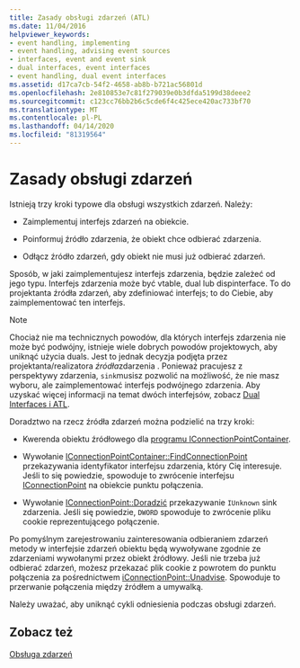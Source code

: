 ```yaml
---
title: Zasady obsługi zdarzeń (ATL)
ms.date: 11/04/2016
helpviewer_keywords:
- event handling, implementing
- event handling, advising event sources
- interfaces, event and event sink
- dual interfaces, event interfaces
- event handling, dual event interfaces
ms.assetid: d17ca7cb-54f2-4658-ab8b-b721ac56801d
ms.openlocfilehash: 2e810853e7c81f279039e0b3dfda5199d38deee2
ms.sourcegitcommit: c123cc76bb2b6c5cde6f4c425ece420ac733bf70
ms.translationtype: MT
ms.contentlocale: pl-PL
ms.lasthandoff: 04/14/2020
ms.locfileid: "81319564"
---
```

# <a name="event-handling-principles"></a>Zasady obsługi zdarzeń

Istnieją trzy kroki typowe dla obsługi wszystkich zdarzeń. Należy:

- Zaimplementuj interfejs zdarzeń na obiekcie.

- Poinformuj źródło zdarzenia, że obiekt chce odbierać zdarzenia.

- Odłącz źródło zdarzeń, gdy obiekt nie musi już odbierać zdarzeń.

Sposób, w jaki zaimplementujesz interfejs zdarzenia, będzie zależeć od jego typu. Interfejs zdarzenia może być vtable, dual lub dispinterface. To do projektanta źródła zdarzeń, aby zdefiniować interfejs; to do Ciebie, aby zaimplementować ten interfejs.

> [!NOTE]
> Chociaż nie ma technicznych powodów, dla których interfejs zdarzenia nie może być podwójny, istnieje wiele dobrych powodów projektowych, aby uniknąć użycia duals. Jest to jednak decyzja podjęta przez projektanta/realizatora *źródła*zdarzenia . Ponieważ pracujesz z perspektywy zdarzenia, `sink`musisz pozwolić na możliwość, że nie masz wyboru, ale zaimplementować interfejs podwójnego zdarzenia. Aby uzyskać więcej informacji na temat dwóch interfejsów, zobacz [Dual Interfaces i ATL](../atl/dual-interfaces-and-atl.md).

Doradztwo na rzecz źródła zdarzeń można podzielić na trzy kroki:

- Kwerenda obiektu źródłowego dla [programu IConnectionPointContainer](/windows/win32/api/ocidl/nn-ocidl-iconnectionpointcontainer).

- Wywołanie [IConnectionPointContainer::FindConnectionPoint](/windows/win32/api/ocidl/nf-ocidl-iconnectionpointcontainer-findconnectionpoint) przekazywania identyfikator interfejsu zdarzenia, który Cię interesuje. Jeśli to się powiedzie, spowoduje to zwrócenie interfejsu [IConnectionPoint](/windows/win32/api/ocidl/nn-ocidl-iconnectionpoint) na obiekcie punktu połączenia.

- Wywołanie [IConnectionPoint::Doradzić](/windows/win32/api/ocidl/nf-ocidl-iconnectionpoint-advise) przekazywanie `IUnknown` sink zdarzenia. Jeśli się powiedzie, `DWORD` spowoduje to zwrócenie pliku cookie reprezentującego połączenie.

Po pomyślnym zarejestrowaniu zainteresowania odbieraniem zdarzeń metody w interfejsie zdarzeń obiektu będą wywoływane zgodnie ze zdarzeniami wywołanymi przez obiekt źródłowy. Jeśli nie trzeba już odbierać zdarzeń, możesz przekazać plik cookie z powrotem do punktu połączenia za pośrednictwem [iConnectionPoint::Unadvise](/windows/win32/api/ocidl/nf-ocidl-iconnectionpoint-unadvise). Spowoduje to przerwanie połączenia między źródłem a umywalką.

Należy uważać, aby uniknąć cykli odniesienia podczas obsługi zdarzeń.

## <a name="see-also"></a>Zobacz też

[Obsługa zdarzeń](../atl/event-handling-and-atl.md)

